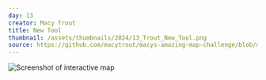 ```yaml
---
day: 13
creator: Macy Trout
title: New Tool
thumbnail: /assets/thumbnails/2024/13_Trout_New_Tool.png
source: https://github.com/macytrout/macys-amazing-map-challenge/blob/main/day%2013/3D.Rmd
---
```



![Screenshot of interactive map](assets/thumbnails/13_Trout_New_Tool.png)
